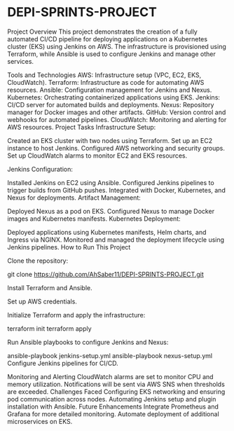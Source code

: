 # DEPI-SPRINTS-PROJECT
Project Overview
This project demonstrates the creation of a fully automated CI/CD pipeline for deploying applications on a Kubernetes cluster (EKS) using Jenkins on AWS. The infrastructure is provisioned using Terraform, while Ansible is used to configure Jenkins and manage other services.

Tools and Technologies
AWS: Infrastructure setup (VPC, EC2, EKS, CloudWatch).
Terraform: Infrastructure as code for automating AWS resources.
Ansible: Configuration management for Jenkins and Nexus.
Kubernetes: Orchestrating containerized applications using EKS.
Jenkins: CI/CD server for automated builds and deployments.
Nexus: Repository manager for Docker images and other artifacts.
GitHub: Version control and webhooks for automated pipelines.
CloudWatch: Monitoring and alerting for AWS resources.
Project Tasks
Infrastructure Setup:

Created an EKS cluster with two nodes using Terraform.
Set up an EC2 instance to host Jenkins.
Configured AWS networking and security groups.
Set up CloudWatch alarms to monitor EC2 and EKS resources.

Jenkins Configuration:

Installed Jenkins on EC2 using Ansible.
Configured Jenkins pipelines to trigger builds from GitHub pushes.
Integrated with Docker, Kubernetes, and Nexus for deployments.
Artifact Management:

Deployed Nexus as a pod on EKS.
Configured Nexus to manage Docker images and Kubernetes manifests.
Kubernetes Deployment:

Deployed applications using Kubernetes manifests, Helm charts, and Ingress via NGINX.
Monitored and managed the deployment lifecycle using Jenkins pipelines.
How to Run This Project

Clone the repository:


git clone https://github.com/AhSaber11/DEPI-SPRINTS-PROJECT.git

Install Terraform and Ansible.

Set up AWS credentials.

Initialize Terraform and apply the infrastructure:

terraform init
terraform apply

Run Ansible playbooks to configure Jenkins and Nexus:

ansible-playbook jenkins-setup.yml
ansible-playbook nexus-setup.yml
Configure Jenkins pipelines for CI/CD.

Monitoring and Alerting
CloudWatch alarms are set to monitor CPU and memory utilization.
Notifications will be sent via AWS SNS when thresholds are exceeded.
Challenges Faced
Configuring EKS networking and ensuring pod communication across nodes.
Automating Jenkins setup and plugin installation with Ansible.
Future Enhancements
Integrate Prometheus and Grafana for more detailed monitoring.
Automate deployment of additional microservices on EKS.

